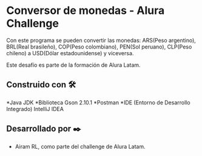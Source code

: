 # Conversor de monedas - Alura Challenge

Con este programa se pueden convertir las monedas: ARS(Peso argentino), BRL(Real brasileño), COP(Peso colombiano), PEN(Sol peruano),  CLP(Peso chileno) a USD(Dólar estadounidense) y viceversa.

Este desafío es parte de la formación de Alura Latam.

## Construido con 🛠️
*Java JDK
*Biblioteca Gson 2.10.1
*Postman
*IDE (Entorno de Desarrollo Integrado) IntelliJ IDEA


## Desarrollado por ✒️

* Airam RL, como parte del challenge de Alura Latam.

